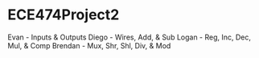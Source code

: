 # ECE474Project2
Evan - Inputs & Outputs
Diego - Wires, Add, & Sub
Logan - Reg, Inc, Dec, Mul, & Comp
Brendan - Mux, Shr, Shl, Div, & Mod
